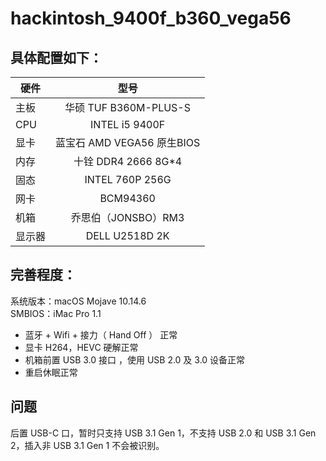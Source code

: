 # hackintosh_9400f_b360_vega56

## 具体配置如下：

| 硬件 | 型号 | 
| - | :-: |
| 主板 | 华硕 TUF B360M-PLUS-S |
| CPU | INTEL i5 9400F |
| 显卡 | 蓝宝石 AMD VEGA56 原生BIOS |
| 内存 | 十铨 DDR4 2666 8G*4 |
| 固态 | INTEL 760P 256G |
| 网卡 | BCM94360 |
| 机箱 | 乔思伯（JONSBO）RM3 |
| 显示器 | DELL U2518D 2K |


## 完善程度：

系统版本：macOS Mojave 10.14.6<br>
SMBIOS：iMac Pro 1.1

* 蓝牙 + Wifi + 接力（ Hand Off ） 正常
* 显卡 H264，HEVC 硬解正常
* 机箱前置 USB 3.0 接口 ，使用 USB 2.0 及 3.0 设备正常
* 重启休眠正常

## 问题

后置 USB-C 口，暂时只支持 USB 3.1 Gen 1，不支持 USB 2.0 和 USB 3.1 Gen 2，插入非 USB 3.1 Gen 1 不会被识别。
